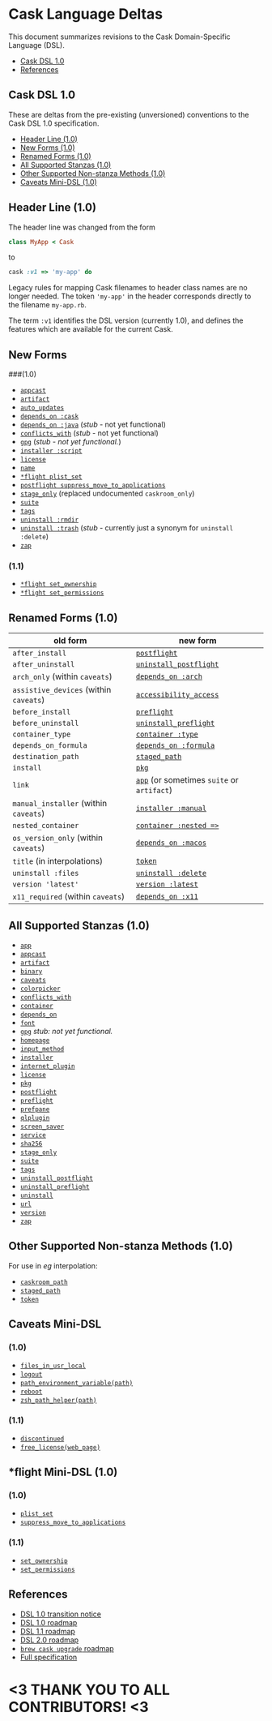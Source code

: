 # Cask Language Deltas

This document summarizes revisions to the Cask Domain-Specific Language (DSL).

* [Cask DSL 1.0](#cask-dsl-10)
* [References](#references)

## Cask DSL 1.0

These are deltas from the pre-existing (unversioned) conventions to the Cask DSL 1.0 specification.

* [Header Line (1.0)](#header-line-10)
* [New Forms (1.0)](#new-forms-10)
* [Renamed Forms (1.0)](#renamed-forms-10)
* [All Supported Stanzas (1.0)](#all-supported-stanzas-10)
* [Other Supported Non-stanza Methods (1.0)](#other-supported-non-stanza-methods-10)
* [Caveats Mini-DSL (1.0)](#caveats-mini-dsl-10)


## Header Line (1.0)

The header line was changed from the form

```ruby
class MyApp < Cask
```

to

```ruby
cask :v1 => 'my-app' do
```

Legacy rules for mapping Cask filenames to header class names are no longer needed. The token `'my-app'` in the header corresponds directly to the filename `my-app.rb`.

The term `:v1` identifies the DSL version (currently 1.0), and defines the features which are available for the current Cask.

## New Forms

###(1.0)

* [`appcast`](CASK_LANGUAGE_REFERENCE.md#appcast-stanza-details)
* [`artifact`](CASK_LANGUAGE_REFERENCE.md#at-least-one-artifact-stanza-is-also-required)
* [`auto_updates`](CASK_LANGUAGE_REFERENCE.md#optional-stanzas)
* [`depends_on :cask`](CASK_LANGUAGE_REFERENCE.md#depends_on-stanza-details)
* [`depends_on :java`](CASK_LANGUAGE_REFERENCE.md#depends_on-stanza-details) (*stub* - not yet functional)
* [`conflicts_with`](CASK_LANGUAGE_REFERENCE.md#conflicts_with-stanza-details) (*stub* - not yet functional)
* [`gpg`](CASK_LANGUAGE_REFERENCE.md#gpg-stanza-details) (*stub - not yet functional.*)
* [`installer :script`](CASK_LANGUAGE_REFERENCE.md#installer-script)
* [`license`](CASK_LANGUAGE_REFERENCE.md#license-stanza-details)
* [`name`](CASK_LANGUAGE_REFERENCE.md#name-stanza-details)
* [`*flight plist_set`](CASK_LANGUAGE_REFERENCE.md#flight-stanzas-details)
* [`postflight suppress_move_to_applications`](CASK_LANGUAGE_REFERENCE.md#flight-stanza-details)
* [`stage_only`](CASK_LANGUAGE_REFERENCE.md#at-least-one-artifact-stanza-is-also-required) (replaced undocumented `caskroom_only`)
* [`suite`](CASK_LANGUAGE_REFERENCE.md#suite-stanza-details)
* [`tags`](CASK_LANGUAGE_REFERENCE.md#tags-stanza-details)
* [`uninstall :rmdir`](CASK_LANGUAGE_REFERENCE.md#uninstall-stanza-details)
* [`uninstall :trash`](CASK_LANGUAGE_REFERENCE.md#uninstall-key-trash) (*stub* - currently just a synonym for `uninstall :delete`)
* [`zap`](CASK_LANGUAGE_REFERENCE.md#zap-stanza-details)

### (1.1)

* [`*flight set_ownership`](CASK_LANGUAGE_REFERENCE.md#flight-stanzas-details)
* [`*flight set_permissions`](CASK_LANGUAGE_REFERENCE.md#flight-stanzas-details)

## Renamed Forms (1.0)

| old form                                | new form
| --------------------------------------- |----------------
| `after_install`                         | [`postflight`](CASK_LANGUAGE_REFERENCE.md#optional-stanzas)
| `after_uninstall`                       | [`uninstall_postflight`](CASK_LANGUAGE_REFERENCE.md#optional-stanzas)
| `arch_only` (within `caveats`)          | [`depends_on :arch`](CASK_LANGUAGE_REFERENCE.md#depends_on-arch)
| `assistive_devices` (within `caveats`)  | [`accessibility_access`](CASK_LANGUAGE_REFERENCE.md#optional-stanzas)
| `before_install`                        | [`preflight`](CASK_LANGUAGE_REFERENCE.md#optional-stanzas)
| `before_uninstall`                      | [`uninstall_preflight`](CASK_LANGUAGE_REFERENCE.md#optional-stanzas)
| `container_type`                        | [`container :type`](CASK_LANGUAGE_REFERENCE.md#optional-stanzas)
| `depends_on_formula`                    | [`depends_on :formula`](CASK_LANGUAGE_REFERENCE.md#depends_on-formula)
| `destination_path`                      | [`staged_path`](CASK_LANGUAGE_REFERENCE.md#caveats-as-a-string)
| `install`                               | [`pkg`](CASK_LANGUAGE_REFERENCE.md#pkg-stanza-details)
| `link`                                  | [`app`](CASK_LANGUAGE_REFERENCE.md#app-stanza-details) (or sometimes `suite` or `artifact`)
| `manual_installer` (within `caveats`)   | [`installer :manual`](CASK_LANGUAGE_REFERENCE.md#installer-manual)
| `nested_container`                      | [`container :nested =>`](CASK_LANGUAGE_REFERENCE.md#optional-stanzas)
| `os_version_only` (within `caveats`)    | [`depends_on :macos`](CASK_LANGUAGE_REFERENCE.md#depends_on-macos)
| `title` (in interpolations)             | [`token`](CASK_LANGUAGE_REFERENCE.md#caveats-as-a-string)
| `uninstall :files`                      | [`uninstall :delete`](CASK_LANGUAGE_REFERENCE.md#uninstall-key-delete)
| `version 'latest'`                      | [`version :latest`](CASK_LANGUAGE_REFERENCE.md#required-stanzas)
| `x11_required` (within `caveats`)       | [`depends_on :x11`](CASK_LANGUAGE_REFERENCE.md#all-depends_on-keys)

## All Supported Stanzas (1.0)

* [`app`](CASK_LANGUAGE_REFERENCE.md#app-stanza-details)
* [`appcast`](CASK_LANGUAGE_REFERENCE.md#appcast-stanza-details)
* [`artifact`](CASK_LANGUAGE_REFERENCE.md#at-least-one-artifact-stanza-is-also-required)
* [`binary`](CASK_LANGUAGE_REFERENCE.md#at-least-one-artifact-stanza-is-also-required)
* [`caveats`](CASK_LANGUAGE_REFERENCE.md#caveats-stanza-details)
* [`colorpicker`](CASK_LANGUAGE_REFERENCE.md#at-least-one-artifact-stanza-is-also-required)
* [`conflicts_with`](CASK_LANGUAGE_REFERENCE.md#conflicts_with-stanza-details)
* [`container`](CASK_LANGUAGE_REFERENCE.md#optional-stanzas)
* [`depends_on`](CASK_LANGUAGE_REFERENCE.md#depends_on-stanza-details)
* [`font`](CASK_LANGUAGE_REFERENCE.md#at-least-one-artifact-stanza-is-also-required)
* [`gpg`](CASK_LANGUAGE_REFERENCE.md#gpg-stanza-details) *stub: not yet functional.*
* [`homepage`](CASK_LANGUAGE_REFERENCE.md#required-stanzas)
* [`input_method`](CASK_LANGUAGE_REFERENCE.md#at-least-one-artifact-stanza-is-also-required)
* [`installer`](CASK_LANGUAGE_REFERENCE.md#installer-stanza-details)
* [`internet_plugin`](CASK_LANGUAGE_REFERENCE.md#at-least-one-artifact-stanza-is-also-required)
* [`license`](CASK_LANGUAGE_REFERENCE.md#license-stanza-details)
* [`pkg`](CASK_LANGUAGE_REFERENCE.md#pkg-stanza-details)
* [`postflight`](CASK_LANGUAGE_REFERENCE.md#optional-stanzas)
* [`preflight`](CASK_LANGUAGE_REFERENCE.md#optional-stanzas)
* [`prefpane`](CASK_LANGUAGE_REFERENCE.md#at-least-one-artifact-stanza-is-also-required)
* [`qlplugin`](CASK_LANGUAGE_REFERENCE.md#at-least-one-artifact-stanza-is-also-required)
* [`screen_saver`](CASK_LANGUAGE_REFERENCE.md#at-least-one-artifact-stanza-is-also-required)
* [`service`](CASK_LANGUAGE_REFERENCE.md#at-least-one-artifact-stanza-is-also-required)
* [`sha256`](CASK_LANGUAGE_REFERENCE.md#checksum-stanza-details)
* [`stage_only`](CASK_LANGUAGE_REFERENCE.md#optional-stanzas)
* [`suite`](CASK_LANGUAGE_REFERENCE.md#suite-stanza-details)
* [`tags`](CASK_LANGUAGE_REFERENCE.md#tags-stanza-details)
* [`uninstall_postflight`](CASK_LANGUAGE_REFERENCE.md#optional-stanzas)
* [`uninstall_preflight`](CASK_LANGUAGE_REFERENCE.md#optional-stanzas)
* [`uninstall`](CASK_LANGUAGE_REFERENCE.md#uninstall-stanza-details)
* [`url`](CASK_LANGUAGE_REFERENCE.md#url-stanza-details)
* [`version`](CASK_LANGUAGE_REFERENCE.md#required-stanzas)
* [`zap`](CASK_LANGUAGE_REFERENCE.md#zap-stanza-details)

## Other Supported Non-stanza Methods (1.0)

For use in *eg* interpolation:

* [`caskroom_path`](CASK_LANGUAGE_REFERENCE.md#caveats-as-a-string)
* [`staged_path`](CASK_LANGUAGE_REFERENCE.md#caveats-as-a-string)
* [`token`](CASK_LANGUAGE_REFERENCE.md#caveats-as-a-string)

## Caveats Mini-DSL

### (1.0)

* [`files_in_usr_local`](CASK_LANGUAGE_REFERENCE.md#caveats-mini-dsl)
* [`logout`](CASK_LANGUAGE_REFERENCE.md#caveats-mini-dsl)
* [`path_environment_variable(path)`](CASK_LANGUAGE_REFERENCE.md#caveats-mini-dsl)
* [`reboot`](CASK_LANGUAGE_REFERENCE.md#caveats-mini-dsl)
* [`zsh_path_helper(path)`](CASK_LANGUAGE_REFERENCE.md#caveats-mini-dsl)

### (1.1)

* [`discontinued`](CASK_LANGUAGE_REFERENCE.md#caveats-mini-dsl)
* [`free_license(web_page)`](CASK_LANGUAGE_REFERENCE.md#caveats-mini-dsl)

## \*flight Mini-DSL (1.0)

### (1.0)

* [`plist_set`](CASK_LANGUAGE_REFERENCE.md#flight-stanzas-details)
* [`suppress_move_to_applications`](CASK_LANGUAGE_REFERENCE.md#flight-stanzas-details)

### (1.1)

* [`set_ownership`](CASK_LANGUAGE_REFERENCE.md#flight-stanzas-details)
* [`set_permissions`](CASK_LANGUAGE_REFERENCE.md#flight-stanzas-details)

## References

* [DSL 1.0 transition notice](https://github.com/caskroom/homebrew-cask/issues/5890)
* [DSL 1.0 roadmap](https://github.com/caskroom/homebrew-cask/issues/4688)
* [DSL 1.1 roadmap](https://github.com/caskroom/homebrew-cask/issues/5586)
* [DSL 2.0 roadmap](https://github.com/caskroom/homebrew-cask/issues/5592)
* [`brew cask upgrade` roadmap](https://github.com/caskroom/homebrew-cask/issues/4678)
* [Full specification](CASK_LANGUAGE_REFERENCE.md)

# <3 THANK YOU TO ALL CONTRIBUTORS! <3
